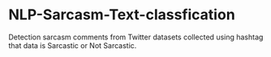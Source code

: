 # NLP-Sarcasm-Text-classfication
Detection sarcasm comments from Twitter datasets collected using hashtag that data is Sarcastic or Not Sarcastic.
